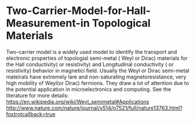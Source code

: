 # Two-Carrier-Model-for-Hall-Measurement-in Topological Materials
Two-carrier model is a widely used model to identify the transport and electronic properties of  topologial semi-metal ( Weyl or Dirac) materials for the Hall conductivity( or resistivity) 
and Longitudinal conductivity ( or resistivity) behavior in magnetici field. Usually the Weyl or Dirac semi-metal mateirals have extremely lare
and non-saturating magnetoresistance, very high mobility of Weyl(or Dirac) fermions. They draw a lot of attention due to the potential 
application in microelectronics and computing.
See the literature for more details:
https://en.wikipedia.org/wiki/Weyl_semimetal#Applications
http://www.nature.com/nature/journal/v514/n7521/full/nature13763.html?foxtrotcallback=true
